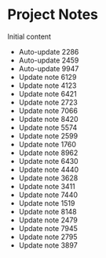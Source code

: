 # Project Notes

Initial content
- Auto-update 2286
- Auto-update 2459
- Auto-update 9947
- Update note 6129
- Update note 4123
- Update note 6421
- Update note 2723
- Update note 7066
- Update note 8420
- Update note 5574
- Update note 2599
- Update note 1760
- Update note 8962
- Update note 6430
- Update note 4440
- Update note 3628
- Update note 3411
- Update note 7440
- Update note 1519
- Update note 8148
- Update note 2479
- Update note 7945
- Update note 2795
- Update note 3897
